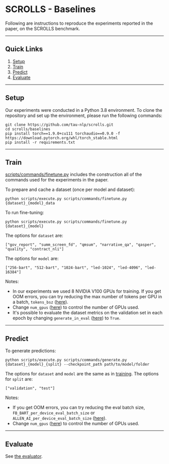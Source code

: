 # SCROLLS - Baselines

Following are instructions to reproduce the experiments reported in the paper, on the SCROLLS benchmark.

***

## Quick Links
1. [Setup](#setup)
2. [Train](#train)
3. [Predict](#predict)
4. [Evaluate](#evaluate)

*** 
## Setup

Our experiments were conducted in a Python 3.8 environment.
To clone the repository and set up the environment, please run the following commands:
```
git clone https://github.com/tau-nlp/scrolls.git
cd scrolls/baselines
pip install torch==1.9.0+cu111 torchaudio==0.9.0 -f https://download.pytorch.org/whl/torch_stable.html
pip install -r requirements.txt
```

***
## Train
[scripts/commands/finetune.py](https://github.com/tau-nlp/scrolls/blob/main/baselines/scripts/commands/finetune.py) includes the construction all of the commands used for the experiments in the paper.

To prepare and cache a dataset (once per model and dataset):
```
python scripts/execute.py scripts/commands/finetune.py {dataset}_{model}_data
```
To run fine-tuning:
```
python scripts/execute.py scripts/commands/finetune.py {dataset}_{model}
```

The options for `dataset` are:
```
["gov_report", "summ_screen_fd", "qmsum", "narrative_qa", "qasper", "quality", "contract_nli"]
```

The options for `model` are:
```
["256-bart", "512-bart", "1024-bart", "led-1024", "led-4096", "led-16384"]
```

Notes:
- In our experiments we used 8 NVIDIA V100 GPUs for training. If you get OOM errors, you can try reducing the max number of tokens per GPU in a batch, `tokens_bsz` ([here](https://github.com/tau-nlp/scrolls/blob/main/baselines/scripts/commands/finetune.py#L14)).
- Change `num_gpus` ([here](https://github.com/tau-nlp/scrolls/blob/main/baselines/scripts/commands/finetune.py#L15)) to control the number of GPUs used.
- It's possible to evaluate the dataset metrics on the validation set in each epoch by changing `generate_in_eval` ([here](https://github.com/tau-nlp/scrolls/blob/main/baselines/scripts/commands/finetune.py#L19)) to `True`.

***
## Predict
To generate predictions:
```
python scripts/execute.py scripts/commands/generate.py {dataset}_{model}_{split} --checkpoint_path path/to/model/folder
```

The options for `dataset` and `model` are the same as in [training](#train).
The options for `split` are: 
```
["validation", "test"]
```
Notes:
- If you get OOM errors, you can try reducing the eval batch size, `FB_BART_per_device_eval_batch_size` or `ALLEN_AI_per_device_eval_batch_size` ([here](https://github.com/tau-nlp/scrolls/blob/main/baselines/scripts/commands/consts.py)).
- Change `num_gpus` ([here](https://github.com/tau-nlp/scrolls/blob/main/baselines/scripts/commands/generate.py#L16)) to control the number of GPUs used.

***
## Evaluate
See [the evaluator](https://github.com/tau-nlp/scrolls/tree/main/evaluator).
